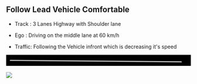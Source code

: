 ## Follow Lead Vehicle Comfortable

- Track : 3 Lanes Highway with Shoulder lane

- Ego : Driving on the middle lane at 60 km/h

- Traffic: Following the Vehicle infront which is decreasing it's speed 

![](https://github.com/PerpetuumProgress/OVAL-Assets/raw/main/datasets/ALKS_Scenario_4.3_1_FollowLeadVehicleComfortable_TEMPLATE/ALKS_Road_sc.PNG)

![](https://github.com/PerpetuumProgress/OVAL-Assets/raw/main/datasets/ALKS_Scenario_4.3_1_FollowLeadVehicleComfortable_TEMPLATE/ALKS_Scenario_4.3_1_FollowLeadVehicleComfortable_TEMPLATE_gif.gif)
